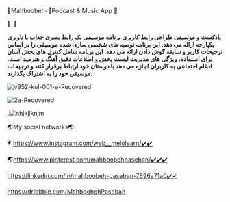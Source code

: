 
👋Mahboobeh-👋Podcast & Music App
👋



👋
👋




**پادکست و موسیقی طراحی رابط کاربری برنامه موسیقی یک رابط بصری جذاب با ناوبری یکپارچه ارائه می دهد. این برنامه توصیه های شخصی سازی شده موسیقی را بر اساس ترجیحات کاربر و سابقه گوش دادن ارائه می دهد. این برنامه شامل کنترل های پخش آسان برای استفاده، ویژگی های مدیریت لیست پخش و اطلاعات دقیق آهنگ و هنرمند است. ادغام اجتماعی به کاربران اجازه می دهد با دوستان خود ارتباط برقرار کنند و ترجیحات موسیقی خود را به اشتراک بگذارند.**






![v952-kul-001-a-Recovered](https://github.com/mahboobehpaseban/Podcastapp/assets/121792560/aaa2c2bc-ef7c-4be5-b8b4-9f437461bc85)





![2a-Recovered](https://github.com/mahboobehpaseban/Podcastapp/assets/121792560/fc1bc642-c990-49ec-b02c-92ad0d96eb34)



.![nhjkjlknjm](https://github.com/mahboobehpaseban/Podcastapp/assets/121792560/0d78354a-6fa8-48f4-9a9b-f48e51e26584)



🌏My social networks🌏:

💗 https://www.instagram.com/web__melolearn/✔️✔️

🌏https://www.pinterest.com/mahboobehpaseban/✔️✔️✔️

https://linkedin.com/in/mahboobeh-paseban-7896a71a0✔️✔

https://dribbble.com/MahboobehPaseban
